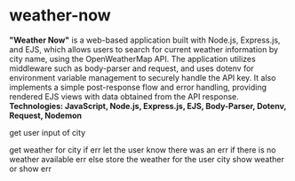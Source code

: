 # weather-now

**"Weather Now"** is a web-based application built with Node.js, Express.js, and EJS, which allows users to search for current weather
information by city name, using the OpenWeatherMap API. The application utilizes middleware such as body-parser and request, and
uses dotenv for environment variable management to securely handle the API key. It also implements a simple post-response flow and
error handling, providing rendered EJS views with data obtained from the API response.<br>
**Technologies: JavaScript, Node.js, Express.js, EJS, Body-Parser, Dotenv, Request, Nodemon**


get user input of city

get weather for city
    if err let the user know there was an err
    if there is no weather available err 
    else store the weather for the user city
show weather or show err


